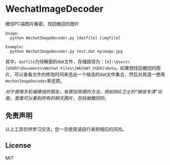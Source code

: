 WechatImageDecoder
===

微信PC端图片解密、找回撤回的图片

```
Usage:
  python WechatImageDecoder.py [datfile] [imgfile]

Example:
  python WechatImageDecoder.py test.dat myimage.jpg

```

其中，`datfile`为待解密的dat文件，存储路径为：`[X]:\Users\[USER]\Documents\WeChat Files\[WECHAT_USER]\Data`。如果想找回撤回的图片，可以查看文件的修改时间来选出一个候选的dat文件集合，然后对其逐一使用`WechatImageDecoder`来还原。

*对于使用手机端微信的朋友，有更加简便的方法，例如360卫士的“微信专清”功能，里面可以看到所有的聊天图片，包括被撤回的。*


免责声明
---

以上工具仅供学习交流，您一旦使用请自行承担相应的风险。


License
---

MIT
